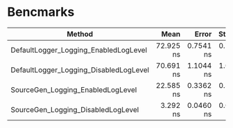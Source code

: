 # Bencmarks

|                                 Method |      Mean |     Error |    StdDev |   Gen0 | Allocated |
|--------------------------------------- |----------:|----------:|----------:|-------:|----------:|
|  DefaultLogger_Logging_EnabledLogLevel | 72.925 ns | 0.7541 ns | 0.7054 ns | 0.0172 |      72 B |
| DefaultLogger_Logging_DisabledLogLevel | 70.691 ns | 1.1044 ns | 1.0847 ns | 0.0172 |      72 B |
|      SourceGen_Logging_EnabledLogLevel | 22.585 ns | 0.3362 ns | 0.3145 ns |      - |         - |
|     SourceGen_Logging_DisabledLogLevel |  3.292 ns | 0.0460 ns | 0.0431 ns |      - |         - |
